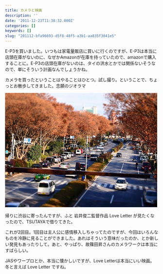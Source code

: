 ```yaml
---
title: カメラと映画
description: ''
date: '2011-12-23T11:38:32.000Z'
categories: []
keywords: []
slug: "201112-bfa96693-d5f8-48f5-a3b1-aa835f3041e5"
---
```

E-P3を買いました。いつもは家電量販店に買いに行くのですが、E-P3は本当に店頭在庫がないのに、なぜかAmazonが在庫を持っていたので、amazonで購入することに。E-P3の店頭在庫がないのは、タイの洪水とかでは関係ないそうなので、単にそういう計画なんでしょうかね。

カメラを買ったということはやることはひとつ。試し撮り。ということで、ちょっとお散歩してきました。念願のジオラマ

![](0__MMEwfd9SdmvSq6G2.jpg)

帰りに渋谷に寄ったんですが、ふと 岩井俊二監督作品 Love Letter が見たくなったので、TSUTAYAで借りてきた。

これが2回目。1回目は主人公に感情移入しちゃってたのですが、今回はいろんなものを冷静に見ることができました。あれはそういう意味だったのか、とか新しい発見もあったりして。あと、やっぱり、故篠田昇さんのカメラワークは本当にすばらしい。

JASやワープロとか、本当に懐かしいですが、Love Letterは本当にいい映画。冬と言えば Love Letter ですね。